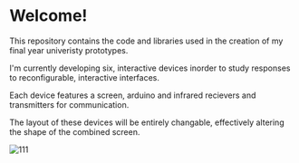 # Welcome!
This repository contains the code and libraries used in the creation of my final year univeristy prototypes.

I'm currently developing six, interactive devices inorder to study responses to reconfigurable, interactive interfaces.

Each device features a screen, arduino and infrared recievers and transmitters for communication.

The layout of these devices will be entirely changable, effectively altering the shape of the combined screen.

![111](https://user-images.githubusercontent.com/73670487/152220491-57086dea-c8e4-4376-afe2-5188e711934d.jpg)
